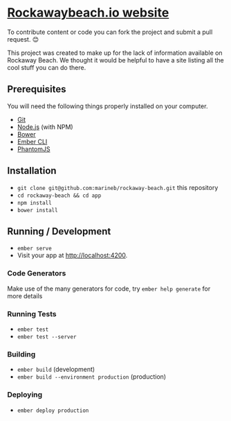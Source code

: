 # [Rockawaybeach.io website](http://rockawaybeach.io)

To contribute content or code you can fork the project and submit a pull request. 😊

This project was created to make up for the lack of information available on Rockaway Beach. We thought it would be helpful to have a site listing all the cool stuff you can do there.

## Prerequisites

You will need the following things properly installed on your computer.

* [Git](http://git-scm.com/)
* [Node.js](http://nodejs.org/) (with NPM)
* [Bower](http://bower.io/)
* [Ember CLI](http://ember-cli.com/)
* [PhantomJS](http://phantomjs.org/)

## Installation

* `git clone git@github.com:marineb/rockaway-beach.git` this repository
* `cd rockaway-beach && cd app` 
* `npm install`
* `bower install`

## Running / Development

* `ember serve`
* Visit your app at [http://localhost:4200](http://localhost:4200).

### Code Generators

Make use of the many generators for code, try `ember help generate` for more details

### Running Tests

* `ember test`
* `ember test --server`

### Building

* `ember build` (development)
* `ember build --environment production` (production)

### Deploying

* `ember deploy production`
